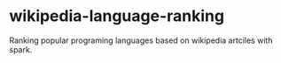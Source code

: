# wikipedia-language-ranking

Ranking popular programing languages based on wikipedia artciles with spark.
